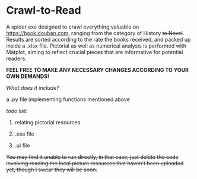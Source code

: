 # Crawl-to-Read
A spider exe designed to crawl everything valuable on https://book.douban.com, ranging from the category of History ~~to Novel~~. Results are sorted according to the rate the books received, and packed up inside a .xlsx file. Pictorial as well as numerical analysis is performed with Matplot, aiming to reflect crucial pieces that are informative for potential readers.

**FEEL FREE TO MAKE ANY NECESSARY CHANGES ACCORDING TO YOUR OWN DEMANDS!**

*What does it include?*

a .py file implementing functions mentioned above

*todo list:*

 1. relating pictorial resources

 2. .exe file

 3. .ui file


~~You may find it unable to run directly, in that case, just delete the code involving reading the locol picture resources that haven't been uploaded yet, though I swear they will be soon.~~

